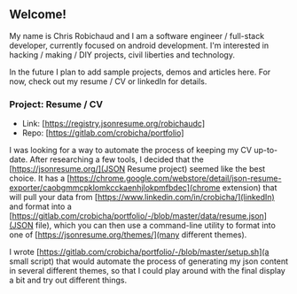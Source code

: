 ## Welcome!

My name is Chris Robichaud and I am a software engineer / full-stack developer, currently focused on android development. I'm interested in hacking / making / DIY projects, civil liberties and technology.

In the future I plan to add sample projects, demos and articles here. For now, check out my resume / CV or linkedIn for details.

### Project: Resume / CV
- Link: [https://registry.jsonresume.org/robichaudc]
- Repo: [https://gitlab.com/crobicha/portfolio]

I was looking for a way to automate the process of keeping my CV up-to-date. After researching a few tools, I decided that the [https://jsonresume.org/](JSON Resume project) seemed like the best choice. It has a [https://chrome.google.com/webstore/detail/json-resume-exporter/caobgmmcpklomkcckaenhjlokpmfbdec](chrome extension) that will pull your data from [https://www.linkedin.com/in/crobicha/](linkedIn) and format into a [https://gitlab.com/crobicha/portfolio/-/blob/master/data/resume.json](JSON file), which you can then use a command-line utility to format into one of [https://jsonresume.org/themes/](many different themes). 

I wrote [https://gitlab.com/crobicha/portfolio/-/blob/master/setup.sh](a small script) that would automate the process of generating my json content in several different themes, so that I could play around with the final display a bit and try out different things.

<!---
You can use the [editor on GitHub](https://github.com/robichaudc/portfolio/edit/master/README.md) to maintain and preview the content for your website in Markdown files.

Whenever you commit to this repository, GitHub Pages will run [Jekyll](https://jekyllrb.com/) to rebuild the pages in your site, from the content in your Markdown files.

### Markdown

Markdown is a lightweight and easy-to-use syntax for styling your writing. It includes conventions for

```markdown
Syntax highlighted code block

# Header 1
## Header 2
### Header 3

- Bulleted
- List

1. Numbered
2. List

**Bold** and _Italic_ and `Code` text

[Link](url) and ![Image](src)
```

For more details see [GitHub Flavored Markdown](https://guides.github.com/features/mastering-markdown/).

### Jekyll Themes

Your Pages site will use the layout and styles from the Jekyll theme you have selected in your [repository settings](https://github.com/robichaudc/portfolio/settings). The name of this theme is saved in the Jekyll `_config.yml` configuration file.

### Support or Contact

Having trouble with Pages? Check out our [documentation](https://help.github.com/categories/github-pages-basics/) or [contact support](https://github.com/contact) and we’ll help you sort it out.

-->

